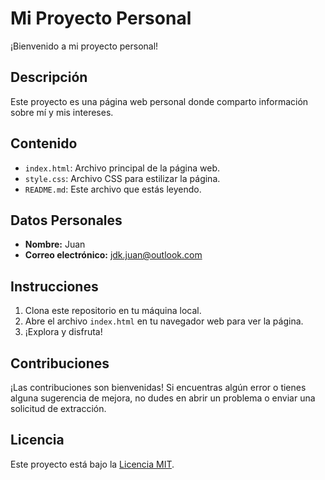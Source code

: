 # Mi Proyecto Personal

¡Bienvenido a mi proyecto personal!

## Descripción
Este proyecto es una página web personal donde comparto información sobre mí y mis intereses.

## Contenido
- `index.html`: Archivo principal de la página web.
- `style.css`: Archivo CSS para estilizar la página.
- `README.md`: Este archivo que estás leyendo.

## Datos Personales
- **Nombre:** Juan
- **Correo electrónico:** jdk.juan@outlook.com

## Instrucciones
1. Clona este repositorio en tu máquina local.
2. Abre el archivo `index.html` en tu navegador web para ver la página.
3. ¡Explora y disfruta!

## Contribuciones
¡Las contribuciones son bienvenidas! Si encuentras algún error o tienes alguna sugerencia de mejora, no dudes en abrir un problema o enviar una solicitud de extracción.

## Licencia
Este proyecto está bajo la [Licencia MIT](LICENSE).
